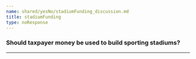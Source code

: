```yaml
---
name: shared/yesNo/stadiumFunding_discussion.md
title: stadiumFunding
type: noResponse
---
```


### Should taxpayer money be used to build sporting stadiums?

---


